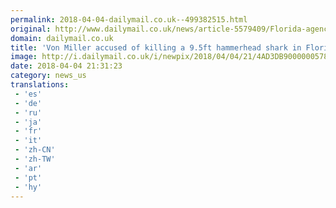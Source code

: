 ```yaml
---
permalink: 2018-04-04-dailymail.co.uk--499382515.html
original: http://www.dailymail.co.uk/news/article-5579409/Florida-agency-investigates-Von-Miller-PETA-accuses-killing-9-5ft-hammerhead-shark.html?ITO=1490&ns_mchannel=rss&ns_campaign=1490
domain: dailymail.co.uk
title: 'Von Miller accused of killing a 9.5ft hammerhead shark in Florida'
image: http://i.dailymail.co.uk/i/newpix/2018/04/04/21/4AD3DB9000000578-0-image-a-32_1522875319696.jpg
date: 2018-04-04 21:31:23
category: news_us
translations: 
 - 'es'
 - 'de'
 - 'ru'
 - 'ja'
 - 'fr'
 - 'it'
 - 'zh-CN'
 - 'zh-TW'
 - 'ar'
 - 'pt'
 - 'hy'
---
```


